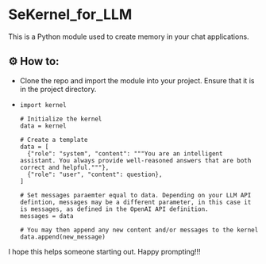 # SeKernel_for_LLM
This is a Python module used to create memory in your chat applications.

## ⚙️ How to:
- Clone the repo and import the module into your project. Ensure that it is in the project directory.
- ```
  import kernel

  # Initialize the kernel
  data = kernel

  # Create a template
  data = [
    {"role": "system", "content": """You are an intelligent assistant. You always provide well-reasoned answers that are both correct and helpful."""},
    {"role": "user", "content": question},
  ]

  # Set messages paraemter equal to data. Depending on your LLM API defintion, messages may be a different parameter, in this case it is messages, as defined in the OpenAI API definition.
  messages = data

  # You may then append any new content and/or messages to the kernel
  data.append(new_message)
  ```

I hope this helps someone starting out. Happy prompting!!!

